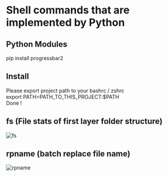 # Shell commands that are implemented by Python


## Python Modules
pip install progressbar2


## Install
Please export project path to your bashrc / zshrc  
export PATH=PATH_TO_THIS_PROJECT:$PATH  
Done !


## fs (File stats of first layer folder structure)
<a data-flickr-embed="true" title="fs"><img src="https://c1.staticflickr.com/3/2939/33218875840_88af7da9df_z.jpg" alt="fs"></a>


## rpname (batch replace file name)
<a data-flickr-embed="true" title="rpname"><img src="https://c1.staticflickr.com/4/3952/33602123605_9a5f530a21_z.jpg" alt="rpname"></a>

